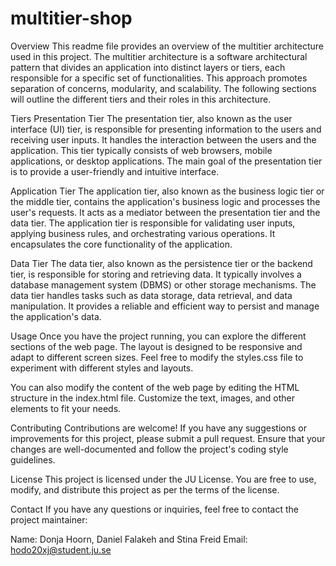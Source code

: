 # multitier-shop

Overview
This readme file provides an overview of the multitier architecture used in this project. The multitier architecture is a software architectural pattern that divides an application into distinct layers or tiers, each responsible for a specific set of functionalities. This approach promotes separation of concerns, modularity, and scalability. The following sections will outline the different tiers and their roles in this architecture.

Tiers
Presentation Tier
The presentation tier, also known as the user interface (UI) tier, is responsible for presenting information to the users and receiving user inputs. It handles the interaction between the users and the application. This tier typically consists of web browsers, mobile applications, or desktop applications. The main goal of the presentation tier is to provide a user-friendly and intuitive interface.

Application Tier
The application tier, also known as the business logic tier or the middle tier, contains the application's business logic and processes the user's requests. It acts as a mediator between the presentation tier and the data tier. The application tier is responsible for validating user inputs, applying business rules, and orchestrating various operations. It encapsulates the core functionality of the application.

Data Tier
The data tier, also known as the persistence tier or the backend tier, is responsible for storing and retrieving data. It typically involves a database management system (DBMS) or other storage mechanisms. The data tier handles tasks such as data storage, data retrieval, and data manipulation. It provides a reliable and efficient way to persist and manage the application's data.

Usage
Once you have the project running, you can explore the different sections of the web page. The layout is designed to be responsive and adapt to different screen sizes. Feel free to modify the styles.css file to experiment with different styles and layouts.

You can also modify the content of the web page by editing the HTML structure in the index.html file. Customize the text, images, and other elements to fit your needs.

Contributing
Contributions are welcome! If you have any suggestions or improvements for this project, please submit a pull request. Ensure that your changes are well-documented and follow the project's coding style guidelines.

License
This project is licensed under the JU License. You are free to use, modify, and distribute this project as per the terms of the license.

Contact
If you have any questions or inquiries, feel free to contact the project maintainer:

Name: Donja Hoorn, Daniel Falakeh and Stina Freid 
Email: hodo20xj@student.ju.se
